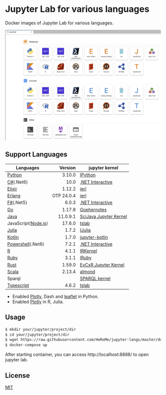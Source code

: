 # Jupyter Lab for various languages

Docker images of Jupyter Lab for various languages.

![Launcher](./doc/launcher.png)

## Support Languages

|Languages|Version|jupyter kernel|
|---|--:|---|
| [Python](https://www.python.org/) |3.10.0|[IPython](https://ipython.org/)|
| [C#](https://docs.microsoft.com/en-us/dotnet/csharp/)(.Net6)| 10.0 | [.NET Interactive](https://github.com/dotnet/interactive)|
| [Elixir](https://elixir-lang.org/) |1.12.2|[ierl](https://github.com/filmor/ierl)|
| [Erlang](https://www.erlang.org/) |OTP 24.0.4|[ierl](https://github.com/filmor/ierl)|
| [F#](https://fsharp.org/)(.Net5) | 6.0.3 | [.NET Interactive](https://github.com/dotnet/interactive)|
| [Go](https://golang.org/) |1.17.8|[Gophernotes](https://github.com/gopherdata/gophernotes)|
| [Java](https://openjdk.java.net/) |11.0.9.1|[SciJava Jupyter Kernel](https://github.com/hadim/scijava-jupyter-kernel)|
| JavaScript([Node.js](https://nodejs.org/en/))|17.6.0|[tslab](https://github.com/yunabe/tslab)|
| [Julia](https://julialang.org/) |1.7.2|[IJulia](https://github.com/JuliaLang/IJulia.jl)|
| [Kotlin](https://kotlinlang.org/) |1.7.0|[jupyter\-kotlin](https://github.com/ligee/kotlin-jupyter)|
| [Powershell](https://docs.microsoft.com/en-us/powershell/)(.Net6) | 7.2.1 | [.NET Interactive](https://github.com/dotnet/interactive)|
| [R](https://www.r-project.org/) |4.1.1|[IRKernel](http://irkernel.github.io/)|
| [Ruby](https://www.ruby-lang.org/) | 3.1.1 |[IRuby](https://github.com/SciRuby/iruby)|
| [Rust](https://www.rust-lang.org/) |1.59.0|[EvCxR Jupyter Kernel](https://github.com/google/evcxr/tree/master/evcxr_jupyter)|
| [Scala](https://www.scala-lang.org/) |2.13.4|[almond](https://github.com/almond-sh/almond)|
| Sparql||[SPARQL kernel](https://github.com/paulovn/sparql-kernel)|
| [Typescript](https://www.typescriptlang.org/) | 4.6.2 | [tslab](https://github.com/yunabe/tslab)|

* Enabled [Plotly](https://plotly.com/python/), Dash and [leaflet](https://ipyleaflet.readthedocs.io/en/latest/) in Python.
* Enabled [Plotly](https://plotly.com/python/) in R, Julia.

## Usage 

```bash
$ mkdir your/jupyter/project/dir
$ cd your/jupyter/project/dir
$ wget https://raw.githubusercontent.com/HeRoMo/jupyter-langs/master/docker-compose.yml
$ docker-compose up
```

After starting container, you can access http://localhost:8888/ to open jupyter lab.

## License

[MIT](License.txt)
